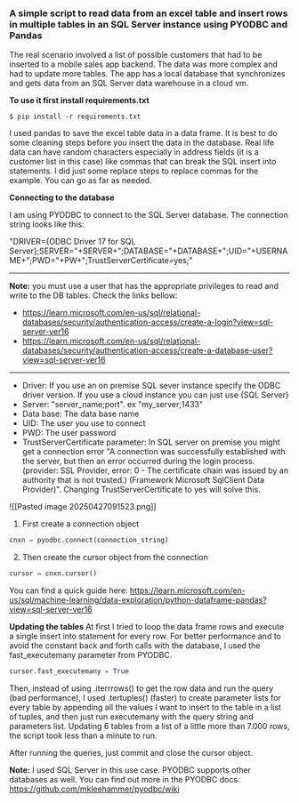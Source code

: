 
### A simple script to read data from an excel table and insert rows in multiple tables in an SQL Server instance using PYODBC and Pandas

The real scenario involved a list of possible customers that had to be inserted to a mobile sales app backend. The data was more complex and had to update more tables. The app has a local database that synchronizes and gets data from an SQL Server data warehouse in a cloud vm. 

**To use it first install requirements.txt**

```shell
$ pip install -r requirements.txt
```

I used pandas to save the excel table data in a data frame. It is best to do some cleaning steps before you insert the data in the database. Real life data can have random characters especially in address fields (it is a customer list in this case) like commas that can break the SQL insert into statements. I did just some replace steps to replace commas for the example. You can go as far as needed.

**Connecting to the database**

I am using PYODBC to connect to the SQL Server database. The connection string looks like this:

"DRIVER={ODBC Driver 17 for SQL Server};SERVER="+SERVER+";DATABASE="+DATABASE+";UID="+USERNAME+";PWD="+PW+";TrustServerCertificate=yes;"

---

**Note:** you must use a user that has the appropriate privileges to read and write to the DB tables. Check the links bellow:
- https://learn.microsoft.com/en-us/sql/relational-databases/security/authentication-access/create-a-login?view=sql-server-ver16
- https://learn.microsoft.com/en-us/sql/relational-databases/security/authentication-access/create-a-database-user?view=sql-server-ver16
---

- Driver: If you use an on premise SQL sever instance specify the ODBC driver version. If you use a cloud instance you can just use {SQL Server}
- Server: "server_name;port". ex "my_server;1433"
- Data base: The data base name
- UID: The user you use to connect
- PWD: The user password
- TrustServerCertificate parameter: In SQL server on premise you might get a connection error "A connection was successfully established with the server, but then an error occurred during the login process. (provider: SSL Provider, error: 0 - The certificate chain was issued by an authority that is not trusted.) (Framework Microsoft SqlClient Data Provider)". Changing TrustServerCertificate to yes will solve this.

![[Pasted image 20250427091523.png]]

1. First create a connection object

```Python
cnxn = pyodbc.connect(connection_string)
```

2. Then create the cursor object from the connection
```Python
cursor = cnxn.cursor()
```

You can find a quick guide here: https://learn.microsoft.com/en-us/sql/machine-learning/data-exploration/python-dataframe-pandas?view=sql-server-ver16

**Updating the tables**
At first I tried to loop the data frame rows and execute a single insert into statement for every row. For better performance and to avoid the constant back and forth calls with the database, I used the fast_executemany parameter from PYODBC. 

```Python
cursor.fast_executemany = True
```

Then, instead of using .iterrrows() to get the row data and run the query (bad performance), I used .tertuples() (faster) to create parameter lists for every table by appending all the values I want to insert to the table in a list of tuples, and then just run executemany with the query string and parameters list. 
Updating 6 tables from a list of a little more than 7.000 rows, the script took less than a minute to run. 

After running the queries, just commit and close the cursor object.

**Note:** I used SQL Server in this use case. PYODBC supports other databases as well. You can find out more in the PYODBC docs:
https://github.com/mkleehammer/pyodbc/wiki



